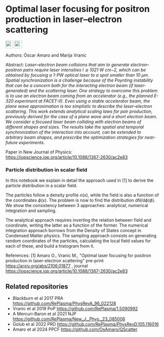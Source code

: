 Optimal laser focusing for positron production in laser–electron scattering
=============================================================================================================================



<a href="https://iopscience.iop.org/article/10.1088/1367-2630/ac2e83" style='vertical-align:middle; display:inline;'><img
							src="https://img.shields.io/badge/NJP-OptimalFocusing-blue.svg" class="plain" style="height:25px;" /></a>
<a href="https://arxiv.org/abs/2106.01877" style='vertical-align:middle; display:inline;'><img
							src="https://img.shields.io/badge/plasm--ph-arXiv%3A2106.01877-B31B1B.svg" class="plain" style="height:25px;" /></a>


Authors:  Óscar Amaro and Marija Vranic

Abstract: _Laser–electron beam collisions that aim to generate electron–positron pairs require laser intensities I ≳ 1021 W cm−2, which can be obtained by focusing a 1-PW optical laser to a spot smaller than 10 μm. Spatial synchronization is a challenge because of the Poynting instability that can be a concern both for the interacting electron beam (if laser-generated) and the scattering laser. One strategy to overcome this problem is to use an electron beam coming from an accelerator (e.g., the planned E-320 experiment at FACET-II). Even using a stable accelerator beam, the plane wave approximation is too simplistic to describe the laser–electron scattering. This work extends analytical scaling laws for pair production, previously derived for the case of a plane wave and a short electron beam. We consider a focused laser beam colliding with electron beams of different shapes and sizes. The results take the spatial and temporal synchronization of the interaction into account, can be extended to arbitrary beam shapes, and prescribe the optimization strategies for near-future experiments._

Paper in New Journal of Physics: https://iopscience.iop.org/article/10.1088/1367-2630/ac2e83

### Particle distribution in scalar field

In this notebook we explain in detail the approach used in [1] to derive the particle distribution in a scalar field.

The particles follow a density profile $n(x)$, while the field is also a function of the coordinates $\phi(x)$. The problem is now to find the distribution $\mathrm{d}N/\mathrm{d}\phi (\phi)$. We show the consistency between 3 approaches: analytical, numerical integration and sampling.

The analytical approach requires inverting the relation between field and coordinate, writing the latter as a function of the former.
The numerical integration approach borrows from the Density of States concept in Condensed Matter physics.
The sampling approach consists on generating random coordinates of the particles, calculating the local field values for each of these, and build a histogram from it.

References:
[1] Amaro O., Vranic M., "Optimal laser focusing for positron production in laser-electron scattering" pre-print https://arxiv.org/abs/2106.01877 , journal https://iopscience.iop.org/article/10.1088/1367-2630/ac2e83


Related repositories
----------------------
- Blackburn et al 2017 PRA https://github.com/RePlasma/PhysRevA_96_022128
- Vranic et al 2019 PoP https://github.com/RePlasma/1.5090992
- A Mercuri-Baron et al 2021 NJP https://github.com/RePlasma/New_J._Phys._23_085006
- Golub et al 2022 PRD https://github.com/RePlasma/PhysRevD.105.116016
- Amaro et al 2024 PPCF https://github.com/OsAmaro/QScatter
